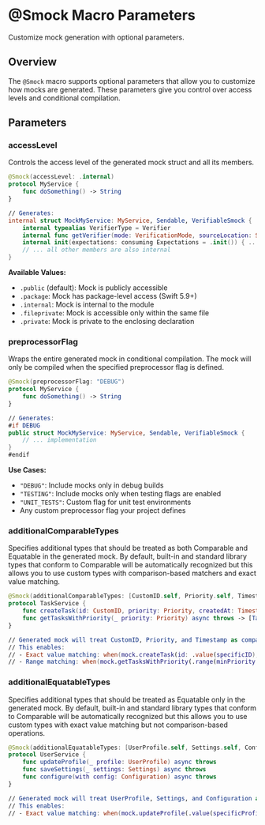 # @Smock Macro Parameters

Customize mock generation with optional parameters.

## Overview

The `@Smock` macro supports optional parameters that allow you to customize how mocks are generated. These parameters give you control over access levels and conditional compilation.

## Parameters

### accessLevel

Controls the access level of the generated mock struct and all its members.

```swift
@Smock(accessLevel: .internal)
protocol MyService {
    func doSomething() -> String
}

// Generates:
internal struct MockMyService: MyService, Sendable, VerifiableSmock {
    internal typealias VerifierType = Verifier
    internal func getVerifier(mode: VerificationMode, sourceLocation: SourceLocation, inOrder: InOrder?) -> Verifier { ... }
    internal init(expectations: consuming Expectations = .init()) { ... }
    // ... all other members are also internal
}
```

**Available Values:**
- `.public` (default): Mock is publicly accessible
- `.package`: Mock has package-level access (Swift 5.9+)
- `.internal`: Mock is internal to the module
- `.fileprivate`: Mock is accessible only within the same file
- `.private`: Mock is private to the enclosing declaration

### preprocessorFlag

Wraps the entire generated mock in conditional compilation. The mock will only be compiled when the specified preprocessor flag is defined.

```swift
@Smock(preprocessorFlag: "DEBUG")
protocol MyService {
    func doSomething() -> String
}

// Generates:
#if DEBUG
public struct MockMyService: MyService, Sendable, VerifiableSmock {
    // ... implementation
}
#endif
```

**Use Cases:**
- `"DEBUG"`: Include mocks only in debug builds
- `"TESTING"`: Include mocks only when testing flags are enabled
- `"UNIT_TESTS"`: Custom flag for unit test environments
- Any custom preprocessor flag your project defines

### additionalComparableTypes

Specifies additional types that should be treated as both Comparable and Equatable in the generated mock. By default, built-in and standard library types that conform to Comparable
will be automatically recognized but this allows you to use custom types with comparison-based matchers and exact value matching.

```swift
@Smock(additionalComparableTypes: [CustomID.self, Priority.self, Timestamp.self])
protocol TaskService {
    func createTask(id: CustomID, priority: Priority, createdAt: Timestamp) async throws -> Task
    func getTasksWithPriority(_ priority: Priority) async throws -> [Task]
}

// Generated mock will treat CustomID, Priority, and Timestamp as comparable
// This enables:
// - Exact value matching: when(mock.createTask(id: .value(specificID), ...))
// - Range matching: when(mock.getTasksWithPriority(.range(minPriority...maxPriority)))
```

### additionalEquatableTypes

Specifies additional types that should be treated as Equatable only in the generated mock. By default, built-in and standard library types that conform to Comparable
will be automatically recognized but this allows you to use custom types with exact value matching but not comparison-based operations.

```swift
@Smock(additionalEquatableTypes: [UserProfile.self, Settings.self, Configuration.self])
protocol UserService {
    func updateProfile(_ profile: UserProfile) async throws
    func saveSettings(_ settings: Settings) async throws
    func configure(with config: Configuration) async throws
}

// Generated mock will treat UserProfile, Settings, and Configuration as equatable
// This enables:
// - Exact value matching: when(mock.updateProfile(.value(specificProfile)))
```
